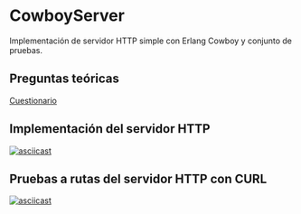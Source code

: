# CowboyServer
Implementación de servidor HTTP simple con Erlang Cowboy y conjunto de pruebas.

## Preguntas teóricas
[Cuestionario](Cuestionario.pdf)

## Implementación del servidor HTTP
[![asciicast](https://asciinema.org/a/678167.svg)](https://asciinema.org/a/678167)

## Pruebas a rutas del servidor HTTP con CURL
[![asciicast](https://asciinema.org/a/678168.svg)](https://asciinema.org/a/678168)
